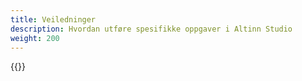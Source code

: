 ```yaml
---
title: Veiledninger
description: Hvordan utføre spesifikke oppgaver i Altinn Studio
weight: 200
---
```


{{<children description="true" />}}